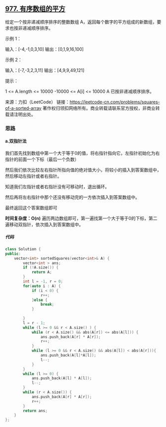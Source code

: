 ## [977. 有序数组的平方](https://leetcode-cn.com/problems/squares-of-a-sorted-array/)



给定一个按非递减顺序排序的整数数组 A，返回每个数字的平方组成的新数组，要求也按非递减顺序排序。

 

示例 1：

输入：[-4,-1,0,3,10]
输出：[0,1,9,16,100]

示例 2：

输入：[-7,-3,2,3,11]
输出：[4,9,9,49,121]


提示：

1 <= A.length <= 10000
-10000 <= A[i] <= 10000
A 已按非递减顺序排序。

来源：力扣（LeetCode）
链接：https://leetcode-cn.com/problems/squares-of-a-sorted-array
著作权归领扣网络所有。商业转载请联系官方授权，非商业转载请注明出处。



### 思路

#### a.双指针法

我们首先找到数组中第一个大于等于0的值，将右指针指向它，左指针初始化为右指针的前面一个下标（最后一个负数）

然后我们依次比较左右指针所指向值的绝对值大小，将较小的插入到答案数组中，然后移动左指针或者右指针。

知道我们左指针或者右指针没有可移动时，退出循环。

然后再将左右指针中那个还没有移动完的一方依次插入到答案数组中。

最终返回这个答案数组即可

**时间复杂度：O(n)**     遍历两边数组即可，第一遍找第一个大于等于0的下标，第二遍移动双指针，依次插入到答案数组中。

##### 代码

```cpp
class Solution {
public:
    vector<int> sortedSquares(vector<int>& A) {
        vector<int > ans;
        if (!A.size()) {
            return A;
        }
        int l = -1, r = 0;
        for(auto i : A) {
            if (i < 0) {
                r++;
            }else {
                break;
            }
            
        }
        l = r - 1;
        while (l >= 0 && r < A.size() ) {
            while (r < A.size() && abs(A[r]) <= abs(A[l])) {
                ans.push_back(A[r] * A[r]);
                r++;
            }
            while (l >= 0 && r < A.size() && abs(A[l]) < abs(A[r])){
                ans.push_back(A[l]*A[l]);
                l--;
            }
        }
        while (l >= 0) {
            ans.push_back(A[l] * A[l]);
            l--;
        }
        while (r < A.size()) {
            ans.push_back(A[r] * A[r]);
            r++;
        }
        return ans;
    }
};
```

